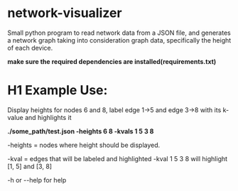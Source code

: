 # network-visualizer
Small python program to read network data from a JSON file, and generates a network graph taking into consideration graph data, specifically the height of each device.

**make sure the required dependencies are installed(requirements.txt)**

# H1 Example Use: 

Display heights for nodes 6 and 8, label edge 1->5 and edge 3->8 with its k-value and highlights it


**./some_path/test.json -heights 6 8 -kvals 1 5 3 8**


-heights = nodes where height should be displayed.


-kval = edges that will be labeled and highlighted -kval 1 5 3 8 will highlight [1, 5] and [3, 8]

-h or --help for help


